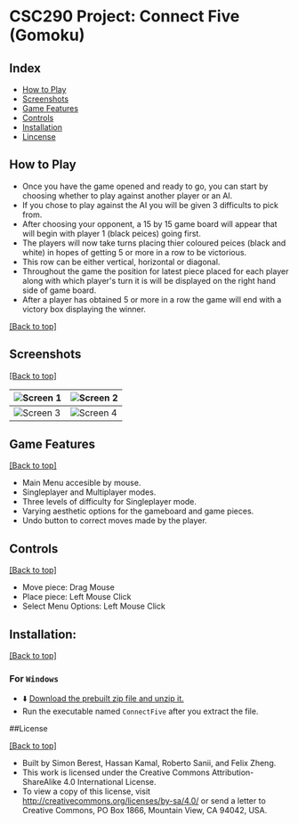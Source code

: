 # CSC290 Project: Connect Five (Gomoku)

## Index

- [How to Play](https://github.com/SBerest/CSC290-Project-ArraysStartAt1#how-to-play)
- [Screenshots](https://github.com/SBerest/CSC290-Project-ArraysStartAt1#screenshots)
- [Game Features](https://github.com/SBerest/CSC290-Project-ArraysStartAt1#game-features)
- [Controls](https://github.com/SBerest/CSC290-Project-ArraysStartAt1#controls)
- [Installation](https://github.com/SBerest/CSC290-Project-ArraysStartAt1#installation)
- [Lincense](https://github.com/SBerest/CSC290-Project-ArraysStartAt1#lincense)

## How to Play

- Once you have the game opened and ready to go, you can start by choosing whether to play against another player or an AI.
- If you chose to play against the AI you will be given 3 difficults to pick from.
- After choosing your opponent, a 15 by 15 game board will appear that will begin with player 1 (black peices) going first.
- The players will now take turns placing thier coloured peices (black and white) in hopes of getting 5 or more in a row to be victorious.
- This row can be either vertical, horizontal or diagonal.
- Throughout the game the position for latest piece placed for each player along with which player's turn it is will be displayed on the right hand side of game board.  
- After a player has obtained 5 or more in a row the game will end with a victory box displaying the winner.

[[Back to top]](https://github.com/SBerest/CSC290-Project-ArraysStartAt1#index)

## Screenshots

[[Back to top]](https://github.com/SBerest/CSC290-Project-ArraysStartAt1#index)

| ![Screen 1](https://i.imgur.com/NaCPkS1.png) | ![Screen 2](https://i.imgur.com/gzJbGtH.png) |
|---------------------------------------------|---------------------------------------------|
| ![Screen 3](https://i.imgur.com/hfYEIYu.png) | ![Screen 4](https://i.imgur.com/I7mbazv.png) |

## Game Features

[[Back to top]](https://github.com/SBerest/CSC290-Project-ArraysStartAt1#index)

- Main Menu accesible by mouse.
- Singleplayer and Multiplayer modes.
- Three levels of difficulty for Singleplayer mode.
- Varying aesthetic options for the gameboard and game pieces.
- Undo button to correct moves made by the player.

## Controls

[[Back to top]](https://github.com/SBerest/CSC290-Project-ArraysStartAt1#index)

- Move piece: Drag Mouse
- Place piece: Left Mouse Click
- Select Menu Options: Left Mouse Click

## Installation:

[[Back to top]](https://github.com/SBerest/CSC290-Project-ArraysStartAt1#index)

### For `Windows`

- :arrow_down: [Download the prebuilt zip file and unzip it.](https://github.com/SBerest/CSC290-Project-ArraysStartAt1/releases/latest)
- Run the executable named `ConnectFive` after you extract the file.

##License

[[Back to top]](https://github.com/SBerest/CSC290-Project-ArraysStartAt1#index)

- Built by Simon Berest, Hassan Kamal, Roberto Sanii, and Felix Zheng.
- This work is licensed under the Creative Commons Attribution-ShareAlike 4.0 International License. 
- To view a copy of this license, visit http://creativecommons.org/licenses/by-sa/4.0/ or send a letter to Creative Commons, PO Box 1866, Mountain View, CA 94042, USA.